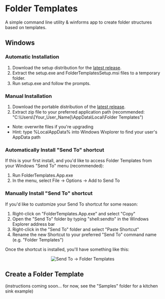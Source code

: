 # Folder Templates

A simple command line utility & winforms app to create folder structures based on templates.

## Windows

### Automatic Installation
1) Download the setup distribution for the [latest release](https://github.com/HPoppington/Folder-Templates/releases).
1) Extract the setup.exe and FolderTemplatesSetup.msi files to a temporary folder.
1) Run setup.exe and follow the prompts.

### Manual Installation
1) Download the portable distribution of the [latest release](https://github.com/HPoppington/Folder-Templates/releases).
1) Extract zip file to your preferred application path (recommended: "C:\Users\\[Your_User_Name]\AppData\Local\Folder Templates")
  - Note: overwrite files if you're upgrading
  - Hint: type %LocalAppData% into Windows Wxplorer to find your user's AppData path

### Automatically Install "Send To" shortcut
If this is your first install, and you'd like to access Folder Templates from your Windows "Send To" menu (recommended):
1) Run FolderTemplates.App.exe
1) In the menu, select File -> Options -> Add to Send To

### Manually Install "Send To" shortcut
If you'd like to customize your Send To shortcut for some reason:
1) Right-click on "FolderTemplates.App.exe" and select "Copy"
1) Open the "Send To" folder by typing "shell:sendto" in the Windows Explorer address bar
1) Right-click in the "Send To" folder and select "Paste Shortcut"
1) Rename the new Shortcut to your preferred "Send To" command name (e.g. "Folder Templates")

Once the shortcut is installed, you'll have something like this:
<p align="center"><img src="https://github.com/HPoppington/Folder-Templates/assets/52856520/c1ae9a60-5520-4c22-b910-af8c54c3c48c" alt="Send To -> Folder Templates"></p>

## Create a Folder Template

(instructions coming soon... for now, see the "Samples" folder for a kitchen sink example)
